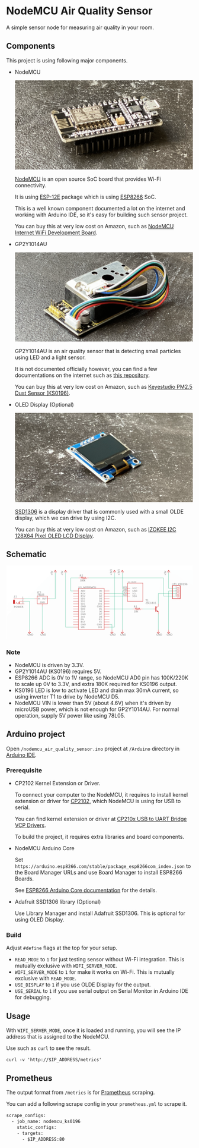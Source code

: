 NodeMCU Air Quality Sensor
==========================

A simple sensor node for measuring air quality in your room.

Components
----------

This project is using following major components.

- NodeMCU

  ![NodeMCU](Resources/NodeMCU.png)

  [NodeMCU](https://github.com/nodemcu/nodemcu-devkit-v1.0) is an open source SoC board that provides Wi-Fi connectivity.

  It is using [ESP-12E](http://wiki.ai-thinker.com/esp8266) package which is using [ESP8266](https://www.espressif.com/en/products/socs/esp8266) SoC.

  This is a well known component documented a lot on the internet and working with Arduino IDE, so it's easy for building such sensor project.

  You can buy this at very low cost on Amazon, such as [NodeMCU Internet WiFi Development Board](https://amzn.to/2Z9c07V).

- GP2Y1014AU

  ![KS0196](Resources/KS0196.png)

  GP2Y1014AU is an air quality sensor that is detecting small particles using LED and a light sensor.

  It is not documented officially however, you can find a few documentations on the internet such as [this repository](https://github.com/sharpsensoruser/sharp-sensor-demos/wiki/Application-Guide-for-Sharp-GP2Y1014AU0F-Dust-Sensor).

  You can buy this at very low cost on Amazon, such as [Keyestudio PM2.5 Dust Sensor (KS0196)](https://amzn.to/35aWhJ1).

- OLED Display (Optional)

  ![OLED Display](Resources/OLED_Display.png)

  [SSD1306](https://cdn-shop.adafruit.com/datasheets/SSD1306.pdf) is a display driver that is commonly used with a small OLDE display, which we can drive by using I2C.

  You can buy this at very low cost on Amazon, such as [IZOKEE I2C 128X64 Pixel OLED LCD Display](https://amzn.to/320ACRR).

Schematic
---------

![Schematic](Resources/Schematic.png)

### Note

- NodeMCU is driven by 3.3V.
- GP2Y1014AU (KS0196) requires 5V.
- ESP8266 ADC is 0V to 1V range, so NodeMCU AD0 pin has 100K/220K to scale up 0V to 3.3V, and extra 180K required for KS0196 output.
- KS0196 LED is low to activate LED and drain max 30mA current, so using inverter T1 to drive by NodeMCU D5.
- NodeMCU VIN is lower than 5V (about 4.6V) when it's driven by microUSB power, which is not enough for GP2Y1014AU. For normal operation, supply 5V power like using 78L05.

Arduino project
---------------

Open `/nodemcu_air_quality_sensor.ino` project at `/Arduino` directory in [Arduino IDE](https://www.arduino.cc/en/main/software).

### Prerequisite

- CP2102 Kernel Extension or Driver.

  To connect your computer to the NodeMCU, it requires to install kernel extension or driver for [CP2102](https://www.silabs.com/documents/public/data-sheets/CP2102-9.pdf), which NodeMCU is using for USB to serial.

  You can find kernel extension or driver at [CP210x USB to UART Bridge VCP Drivers](https://www.silabs.com/products/development-tools/software/usb-to-uart-bridge-vcp-drivers).

  To build the project, it requires extra libraries and board components.

- NodeMCU Arduino Core

  Set `https://arduino.esp8266.com/stable/package_esp8266com_index.json` to the Board Manager URLs and use Board Manager to install ESP8266 Boards.

  See [ESP8266 Arduino Core documentation](https://arduino-esp8266.readthedocs.io/en/latest/installing.html) for the details.

- Adafruit SSD1306 library (Optional)

  Use Library Manager and install Adafruit SSD1306. This is optional for using OLED Display.

### Build

Adjust `#define` flags at the top for your setup.

- `READ_MODE` to `1` for just testing sensor without Wi-Fi integration.
  This is mutually exclusive with `WIFI_SERVER_MODE`.
- `WIFI_SERVER_MODE` to `1` for make it works on Wi-Fi.
  This is mutually exclusive with `READ_MODE`.
- `USE_DISPLAY` to `1` if you use OLDE Display for the output.
- `USE_SERIAL` to `1` if you use serial output on Serial Monitor in Arduino IDE for debugging.

Usage
-----

Wth `WIFI_SERVER_MODE`, once it is loaded and running, you will see the IP address that is assigned to the NodeMCU.

Use such as `curl` to see the result.

```
curl -v 'http://$IP_ADDRESS/metrics'
```

Prometheus
----------

The output format from `/metrics` is for [Prometheus](https://prometheus.io/) scraping.

You can add a following scrape config in your `prometheus.yml` to scrape it.

```
scrape_configs:
  - job_name: nodemcu_ks0196
    static_configs:
    - targets:
      - $IP_ADDRESS:80
```
